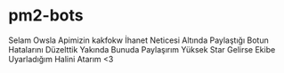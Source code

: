 # pm2-bots
Selam Owsla Apimizin kakfokw İhanet Neticesi Altında Paylaştığı Botun Hatalarını Düzelttik Yakında Bunuda Paylaşırım Yüksek Star Gelirse Ekibe Uyarladığım Halini Atarım &lt;3
